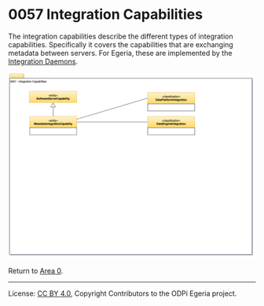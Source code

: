 <!-- SPDX-License-Identifier: CC-BY-4.0 -->
<!-- Copyright Contributors to the ODPi Egeria project 2020. -->

# 0057 Integration Capabilities

The integration capabilities describe the different types of integration capabilities.
Specifically it covers the capabilities that are exchanging metadata between servers.
For Egeria, these are implemented by the
[Integration Daemons](../../../open-metadata-implementation/admin-services/docs/concepts/integration-daemon.md).

![UML](0057-Integration-Capabilities.png#pagewidth)

Return to [Area 0](Area-0-models.md).

----
License: [CC BY 4.0](https://creativecommons.org/licenses/by/4.0/),
Copyright Contributors to the ODPi Egeria project.